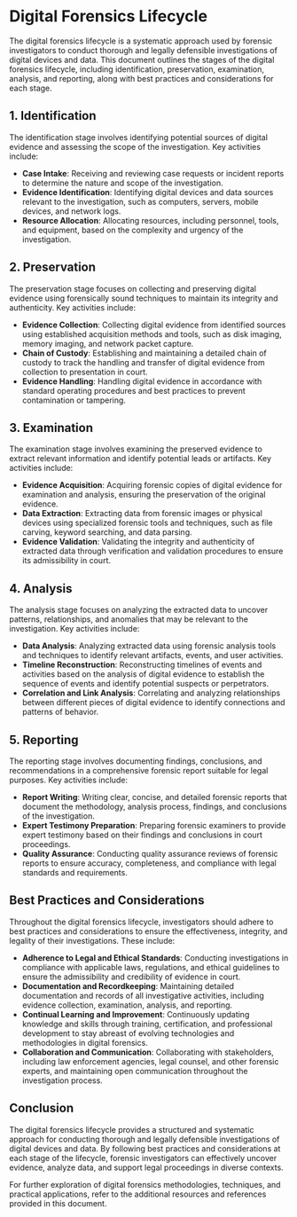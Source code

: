 # Digital Forensics Lifecycle

The digital forensics lifecycle is a systematic approach used by forensic investigators to conduct thorough and legally defensible investigations of digital devices and data. This document outlines the stages of the digital forensics lifecycle, including identification, preservation, examination, analysis, and reporting, along with best practices and considerations for each stage.

## 1. Identification

The identification stage involves identifying potential sources of digital evidence and assessing the scope of the investigation. Key activities include:

- **Case Intake**: Receiving and reviewing case requests or incident reports to determine the nature and scope of the investigation.
- **Evidence Identification**: Identifying digital devices and data sources relevant to the investigation, such as computers, servers, mobile devices, and network logs.
- **Resource Allocation**: Allocating resources, including personnel, tools, and equipment, based on the complexity and urgency of the investigation.

## 2. Preservation

The preservation stage focuses on collecting and preserving digital evidence using forensically sound techniques to maintain its integrity and authenticity. Key activities include:

- **Evidence Collection**: Collecting digital evidence from identified sources using established acquisition methods and tools, such as disk imaging, memory imaging, and network packet capture.
- **Chain of Custody**: Establishing and maintaining a detailed chain of custody to track the handling and transfer of digital evidence from collection to presentation in court.
- **Evidence Handling**: Handling digital evidence in accordance with standard operating procedures and best practices to prevent contamination or tampering.

## 3. Examination

The examination stage involves examining the preserved evidence to extract relevant information and identify potential leads or artifacts. Key activities include:

- **Evidence Acquisition**: Acquiring forensic copies of digital evidence for examination and analysis, ensuring the preservation of the original evidence.
- **Data Extraction**: Extracting data from forensic images or physical devices using specialized forensic tools and techniques, such as file carving, keyword searching, and data parsing.
- **Evidence Validation**: Validating the integrity and authenticity of extracted data through verification and validation procedures to ensure its admissibility in court.

## 4. Analysis

The analysis stage focuses on analyzing the extracted data to uncover patterns, relationships, and anomalies that may be relevant to the investigation. Key activities include:

- **Data Analysis**: Analyzing extracted data using forensic analysis tools and techniques to identify relevant artifacts, events, and user activities.
- **Timeline Reconstruction**: Reconstructing timelines of events and activities based on the analysis of digital evidence to establish the sequence of events and identify potential suspects or perpetrators.
- **Correlation and Link Analysis**: Correlating and analyzing relationships between different pieces of digital evidence to identify connections and patterns of behavior.

## 5. Reporting

The reporting stage involves documenting findings, conclusions, and recommendations in a comprehensive forensic report suitable for legal purposes. Key activities include:

- **Report Writing**: Writing clear, concise, and detailed forensic reports that document the methodology, analysis process, findings, and conclusions of the investigation.
- **Expert Testimony Preparation**: Preparing forensic examiners to provide expert testimony based on their findings and conclusions in court proceedings.
- **Quality Assurance**: Conducting quality assurance reviews of forensic reports to ensure accuracy, completeness, and compliance with legal standards and requirements.

## Best Practices and Considerations

Throughout the digital forensics lifecycle, investigators should adhere to best practices and considerations to ensure the effectiveness, integrity, and legality of their investigations. These include:

- **Adherence to Legal and Ethical Standards**: Conducting investigations in compliance with applicable laws, regulations, and ethical guidelines to ensure the admissibility and credibility of evidence in court.
- **Documentation and Recordkeeping**: Maintaining detailed documentation and records of all investigative activities, including evidence collection, examination, analysis, and reporting.
- **Continual Learning and Improvement**: Continuously updating knowledge and skills through training, certification, and professional development to stay abreast of evolving technologies and methodologies in digital forensics.
- **Collaboration and Communication**: Collaborating with stakeholders, including law enforcement agencies, legal counsel, and other forensic experts, and maintaining open communication throughout the investigation process.

## Conclusion

The digital forensics lifecycle provides a structured and systematic approach for conducting thorough and legally defensible investigations of digital devices and data. By following best practices and considerations at each stage of the lifecycle, forensic investigators can effectively uncover evidence, analyze data, and support legal proceedings in diverse contexts.

For further exploration of digital forensics methodologies, techniques, and practical applications, refer to the additional resources and references provided in this document.
